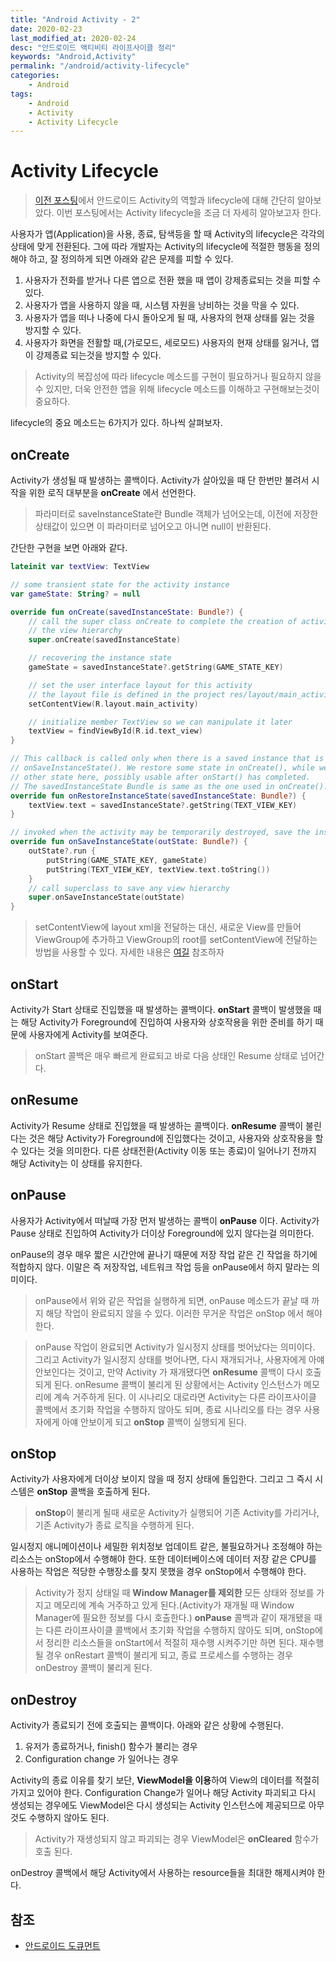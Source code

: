 ```yaml
---
title: "Android Activity - 2"
date: 2020-02-23
last_modified_at: 2020-02-24
desc: "안드로이드 액티비티 라이프사이클 정리"
keywords: "Android,Activity"
permalink: "/android/activity-lifecycle"
categories: 
    - Android
tags: 
    - Android
    - Activity
    - Activity Lifecycle
---
```


# Activity Lifecycle

> [이전 포스팅](#)에서 안드로이드 Activity의 역할과 lifecycle에 대해 간단히 알아보았다. 이번 포스팅에서는 Activity lifecycle을 조금 더 자세히 알아보고자 한다.

사용자가 앱(Application)을 사용, 종료, 탐색등을 할 때 Activity의 lifecycle은 각각의 상태에 맞게 전환된다. 그에 따라 개발자는 Activity의 lifecycle에 적절한 행동을 정의 해야 하고, 잘 정의하게 되면 아래와 같은 문제를 피할 수 있다.

1. 사용자가 전화를 받거나 다른 앱으로 전환 했을 때 앱이 강제종료되는 것을 피할 수 있다.
2. 사용자가 앱을 사용하지 않을 때, 시스템 자원을 낭비하는 것을 막을 수 있다.
3. 사용자가 앱을 떠나 나중에 다시 돌아오게 될 때, 사용자의 현재 상태를 잃는 것을 방지할 수 있다.
4. 사용자가 화면을 전활할 때,(가로모드, 세로모드) 사용자의 현재 상태를 잃거나, 앱이 강제종료 되는것을 방지할 수 있다.

> Activity의 복잡성에 따라 lifecycle 메소드를 구현이 필요하거나 필요하지 않을 수 있지만, 더욱 안전한 앱을 위해 lifecycle 메소드를 이해하고 구현해보는것이 중요하다.

lifecycle의 중요 메소드는 6가지가 있다. 하나씩 살펴보자.

## onCreate

Activity가 생성될 때 발생하는 콜백이다. Activity가 살아있을 때 단 한번만 불려서 시작을 위한 로직 대부분을 **onCreate** 에서 선언한다. 

> 파라미터로 saveInstanceState란 Bundle 객체가 넘어오는데, 이전에 저장한 상태값이 있으면 이 파라미터로 넘어오고 아니면 null이 반환된다.


간단한 구현을 보면 아래와 같다.
```kotlin
lateinit var textView: TextView

// some transient state for the activity instance
var gameState: String? = null

override fun onCreate(savedInstanceState: Bundle?) {
    // call the super class onCreate to complete the creation of activity like
    // the view hierarchy
    super.onCreate(savedInstanceState)

    // recovering the instance state
    gameState = savedInstanceState?.getString(GAME_STATE_KEY)

    // set the user interface layout for this activity
    // the layout file is defined in the project res/layout/main_activity.xml file
    setContentView(R.layout.main_activity)

    // initialize member TextView so we can manipulate it later
    textView = findViewById(R.id.text_view)
}

// This callback is called only when there is a saved instance that is previously saved by using
// onSaveInstanceState(). We restore some state in onCreate(), while we can optionally restore
// other state here, possibly usable after onStart() has completed.
// The savedInstanceState Bundle is same as the one used in onCreate().
override fun onRestoreInstanceState(savedInstanceState: Bundle?) {
    textView.text = savedInstanceState?.getString(TEXT_VIEW_KEY)
}

// invoked when the activity may be temporarily destroyed, save the instance state here
override fun onSaveInstanceState(outState: Bundle?) {
    outState?.run {
        putString(GAME_STATE_KEY, gameState)
        putString(TEXT_VIEW_KEY, textView.text.toString())
    }
    // call superclass to save any view hierarchy
    super.onSaveInstanceState(outState)
}
```

> setContentView에 layout xml을 전달하는 대신, 새로운 View를 만들어 ViewGroup에 추가하고 ViewGroup의 root를 setContentView에 전달하는 방법을 사용할 수 있다. 자세한 내용은 [여길](https://developer.android.com/guide/topics/ui) 참조하자 



## onStart

Activity가 Start 상태로 진입했을 때 발생하는 콜백이다. **onStart** 콜백이 발생했을 때는 해당 Activity가 Foreground에 진입하여 사용자와 상호작용을 위한 준비를 하기 때문에 사용자에게 Activity를 보여준다.

> onStart 콜백은 매우 빠르게 완료되고 바로 다음 상태인 Resume 상태로 넘어간다.

## onResume

Activity가 Resume 상태로 진입했을 때 발생하는 콜백이다. **onResume** 콜백이 불린다는 것은 해당 Activity가 Foreground에 진입했다는 것이고, 사용자와 상호작용을 할 수 있다는 것을 의미한다. 다른 상태전환(Activity 이동 또는 종료)이 일어나기 전까지 해당 Activity는 이 상태를 유지한다.

## onPause

사용자가 Activity에서 떠날때 가장 먼저 발생하는 콜백이 **onPause** 이다. Activity가 Pause 상태로 진입하여 Activity가 더이상 Foreground에 있지 않다는걸 의미한다.

onPause의 경우 매우 짧은 시간안에 끝나기 때문에 저장 작업 같은 긴 작업을 하기에 적합하지 않다. 이말은 즉 저장작업, 네트워크 작업 등을 onPause에서 하지 말라는 의미이다. 

> onPause에서 위와 같은 작업을 실행하게 되면, onPause 메소드가 끝날 때 까지 해당 작업이 완료되지 않을 수 있다. 이러한 무거운 작업은 onStop 에서 해야한다.

>onPause 작업이 완료되면 Activity가 일시정지 상태를 벗어났다는 의미이다. 그리고 Activity가 일시정지 상태를 벗어나면, 다시 재개되거나, 사용자에게 아얘 안보인다는 것이고, 만약 Activity 가 재개됐다면 **onResume** 콜백이 다시 호출되게 된다. onResume 콜백이 불리게 된 상황에서는 Activity 인스턴스가 메모리에 계속 거주하게 된다. 이 시나리오 대로라면 Activity는 다른 라이프사이클 콜백에서 초기화 작업을 수행하지 않아도 되며, 종료 시나리오를 타는 경우 사용자에게 아얘 안보이게 되고 **onStop** 콜백이 실행되게 된다.

## onStop

Activity가 사용자에게 더이상 보이지 않을 때 정지 상태에 돌입한다. 그리고 그 즉시 시스템은 **onStop** 콜백을 호출하게 된다. 

> **onStop**이 불리게 될때 새로운 Activity가 실행되어 기존 Activity를 가리거나, 기존 Activity가 종료 로직을 수행하게 된다.

일시정지 애니메이션이나 세밀한 위치정보 업데이트 같은, 불필요하거나 조정해야 하는 리소스는 onStop에서 수행해야 한다. 또한 데이터베이스에 데이터 저장 같은 CPU를 사용하는 작업은 적당한 수행장소를 찾지 못했을 경우 onStop에서 수행해야 한다.

> Activity가 정지 상태일 때 **Window Manager를 제외한** 모든 상태와 정보를 가지고 메모리에 계속 거주하고 있게 된다.(Activity가 재개될 때 Window Manager에 필요한 정보를 다시 호출한다.) **onPause** 콜백과 같이 재개됐을 때는 다른 라이프사이클 콜백에서 초기화 작업을 수행하지 않아도 되며, onStop에서 정리한 리소스들을 onStart에서 적절히 재수행 시켜주기만 하면 된다. 재수행 될 경우 onRestart 콜백이 불리게 되고, 종료 프로세스를 수행하는 경우 onDestroy 콜백이 불리게 된다.

## onDestroy

Activity가 종료되기 전에 호출되는 콜백이다. 아래와 같은 상황에 수행된다.

1. 유저가 종료하거나, finish() 함수가 불리는 경우
2. Configuration change 가 일어나는 경우

Activity의 종료 이유를 찾기 보단, **ViewModel을 이용**하여 View의 데이터를 적절히 가지고 있어야 한다. Configuration Change가 일어나 해당 Activity 파괴되고 다시 생성되는 경우에도 ViewModel은 다시 생성되는 Activity 인스턴스에 제공되므로 아무것도 수행하지 않아도 된다.

> Activity가 재생성되지 않고 파괴되는 경우 ViewModel은 **onCleared** 함수가 호출 된다.

onDestroy 콜백에서 해당 Activity에서 사용하는 resource들을 최대한 해제시켜야 한다.

## 참조

* [안드로이드 도큐먼트](https://developer.android.com/guide/components/activities/activity-lifecycle)
